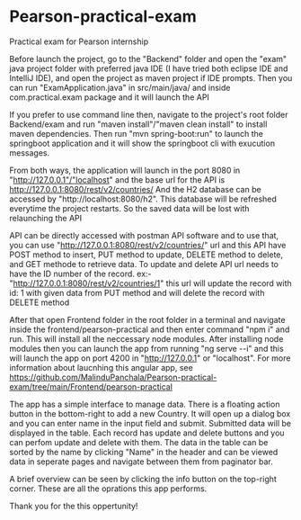 # Pearson-practical-exam
Practical exam for Pearson internship

Before launch the project, go to the "Backend" folder and open the "exam" java project folder with preferred java IDE (I have tried both eclipse IDE and IntelliJ IDE),
and open the project as maven project if IDE prompts. Then you can run "ExamApplication.java" in src/main/java/ and inside com.practical.exam package and it will launch the API

If you prefer to use command line then, navigate to the project's root folder Backend/exam and run "maven install"/"maven clean install" to install maven dependencies.
Then run "mvn spring-boot:run" to launch the springboot application and it will show the springboot cli with exucution messages. 

From both ways, the application will launch in the port 8080 in "http://127.0.0.1"/"localhost" and the base url for the API is http://127.0.0.1:8080/rest/v2/countries/
And the H2 database can be accessed by "http://localhost:8080/h2". This database will be refreshed everytime the project restarts. So the saved data will be lost with relaunching 
the API

API can be directly accessed with postman API software and to use that, you can use "http://127.0.0.1:8080/rest/v2/countries/" url and this API have POST method to insert,
PUT method to update, DELETE method to delete, and GET methode to retrieve data. To update and delete API url needs to have the ID number of the record.
ex:-"http://127.0.0.1:8080/rest/v2/countries/1" this url will update the record with id: 1 with given data from PUT method and will delete the record with DELETE method

After that open Frontend folder in the root folder in a terminal and navigate inside the frontend/pearson-practical and then enter command "npm i" and run.
This will install all the neccessary node modules. After installing node modules then you can launch the app from running "ng serve --i" and this will launch the app 
on port 4200 in "http://127.0.0.1" or "localhost". For more information about laucnhing this angular app,
see https://github.com/MalinduPanchala/Pearson-practical-exam/tree/main/Frontend/pearson-practical

The app has a simple interface to manage data. There is a floating action button in the bottom-right to add a new Country. It will open up a dialog box and you can enter name 
in the input field and submit. Submitted data will be displayed in the table. Each record has update and delete buttons and you can perfom update and delete with them.
The data in the table can be sorted by the name by clicking "Name" in the header and can be viewed data in seperate pages and navigate between them from paginator bar.

A brief overview can be seen by clicking the info button on the top-right corner. These are all the oprations this app performs.

Thank you for the this oppertunity!
